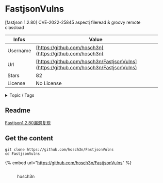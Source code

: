 # FastjsonVulns

[fastjson 1.2.80] CVE-2022-25845 aspectj fileread & groovy remote classload

| Infos    | Value                                                              |
| -------- | -------------------------------------------------------------------|
| Username | [https://github.com/hosch3n](https://github.com/hosch3n) |
| Url      | [https://github.com/hosch3n/FastjsonVulns](https://github.com/hosch3n/FastjsonVulns)                                               |
| Stars    | 82                                                          |
| License  | No License                                                        |

<details>

<summary>Topic / Tags</summary>



</details>

## Readme

[Fastjson1.2.80漏洞复现](https://hosch3n.github.io/2022/09/01/Fastjson1-2-80%E6%BC%8F%E6%B4%9E%E5%A4%8D%E7%8E%B0/)


## Get the content

```
git clone https://github.com/hosch3n/FastjsonVulns
cd FastjsonVulns
```

{% embed url="https://github.com/hosch3n/FastjsonVulns" %}

<figure><img src="https://avatars.githubusercontent.com/u/29953808?v=4" alt=""><figcaption><p>hosch3n</p></figcaption></figure>
